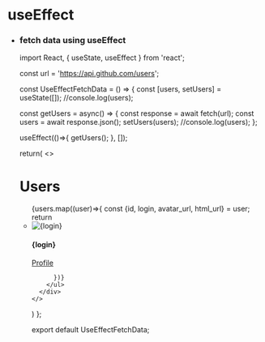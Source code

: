 # useEffect
* ### fetch data using useEffect
  
  import React, { useState, useEffect } from 'react';

  const url = 'https://api.github.com/users';

  const UseEffectFetchData = () =>
  {
    const [users, setUsers] = useState([]);
    //console.log(users);


    const getUsers = async() =>
    {
      const response = await fetch(url);
      const users = await response.json();
      setUsers(users);
      //console.log(users);
    };

    useEffect(()=>{
      getUsers();
    }, []);


    return(
      <>
        <div>
          <h1>Users</h1>
          <ul className="users">
            {users.map((user)=>{
              const {id, login, avatar_url, html_url} = user;
              return <li key = {id}>
                <img src={avatar_url} alt={login} />
                <div>
                  <h4>{login}</h4>
                  <a href={html_url}>Profile</a>
                </div>
              </li>

            })}
          </ul>
        </div>
      </>
    )
  };

  export default UseEffectFetchData;

